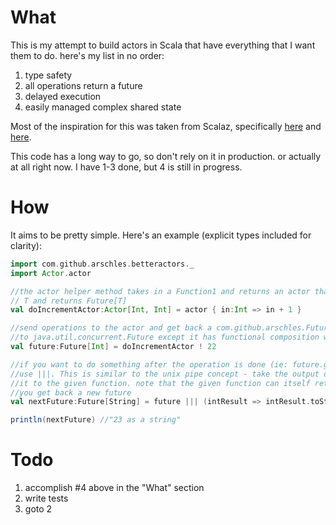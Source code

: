 # What
This is my attempt to build actors in Scala that have everything that I want them to do. here's my list in no order:

1. type safety
2. all operations return a future
3. delayed execution
4. easily managed complex shared state

Most of the inspiration for this was taken from Scalaz, specifically
[here](http://www.slideshare.net/bostonscala/beyond-mere-actors) and
[here](https://github.com/scalaz/scalaz/blob/master/core/src/main/scala/scalaz/concurrent/Promise.scala).

This code has a long way to go, so don't rely on it in production. or actually at all right now. I have 1-3 done, but
4 is still in progress.


# How
It aims to be pretty simple. Here's an example (explicit types included for clarity):

```scala
import com.github.arschles.betteractors._
import Actor.actor

//the actor helper method takes in a Function1 and returns an actor that takes
// T and returns Future[T]
val doIncrementActor:Actor[Int, Int] = actor { in:Int => in + 1 }

//send operations to the actor and get back a com.github.arschles.Future, which is similar
//to java.util.concurrent.Future except it has functional composition which can be nice
val future:Future[Int] = doIncrementActor ! 22

//if you want to do something after the operation is done (ie: future.get stops blocking and returns),
//use |||. This is similar to the unix pipe concept - take the output of the future when ready and pass
//it to the given function. note that the given function can itself return a value or a Future. either way
//you get back a new future
val nextFuture:Future[String] = future ||| (intResult => intResult.toString + " as a string")

println(nextFuture) //"23 as a string"
```

# Todo
1. accomplish #4 above in the "What" section
2. write tests
3. goto 2